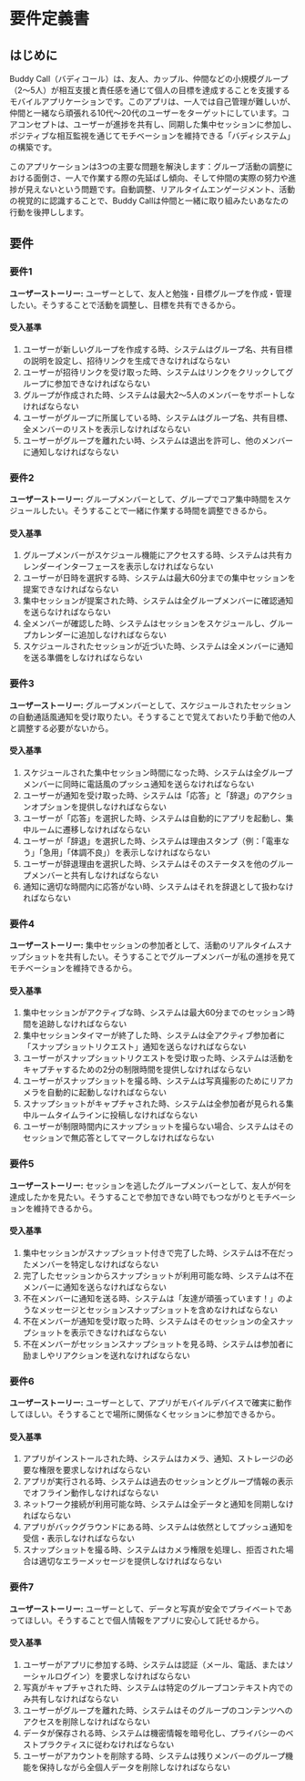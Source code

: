# 要件定義書

## はじめに

Buddy Call（バディコール）は、友人、カップル、仲間などの小規模グループ（2〜5人）が相互支援と責任感を通じて個人の目標を達成することを支援するモバイルアプリケーションです。このアプリは、一人では自己管理が難しいが、仲間と一緒なら頑張れる10代〜20代のユーザーをターゲットにしています。コアコンセプトは、ユーザーが進捗を共有し、同期した集中セッションに参加し、ポジティブな相互監視を通じてモチベーションを維持できる「バディシステム」の構築です。

このアプリケーションは3つの主要な問題を解決します：グループ活動の調整における面倒さ、一人で作業する際の先延ばし傾向、そして仲間の実際の努力や進捗が見えないという問題です。自動調整、リアルタイムエンゲージメント、活動の視覚的に認識することで、Buddy Callは仲間と一緒に取り組みたいあなたの行動を後押しします。

## 要件

### 要件1

**ユーザーストーリー:** ユーザーとして、友人と勉強・目標グループを作成・管理したい。そうすることで活動を調整し、目標を共有できるから。

#### 受入基準

1. ユーザーが新しいグループを作成する時、システムはグループ名、共有目標の説明を設定し、招待リンクを生成できなければならない
2. ユーザーが招待リンクを受け取った時、システムはリンクをクリックしてグループに参加できなければならない
3. グループが作成された時、システムは最大2〜5人のメンバーをサポートしなければならない
4. ユーザーがグループに所属している時、システムはグループ名、共有目標、全メンバーのリストを表示しなければならない
5. ユーザーがグループを離れたい時、システムは退出を許可し、他のメンバーに通知しなければならない

### 要件2

**ユーザーストーリー:** グループメンバーとして、グループでコア集中時間をスケジュールしたい。そうすることで一緒に作業する時間を調整できるから。

#### 受入基準

1. グループメンバーがスケジュール機能にアクセスする時、システムは共有カレンダーインターフェースを表示しなければならない
2. ユーザーが日時を選択する時、システムは最大60分までの集中セッションを提案できなければならない
3. 集中セッションが提案された時、システムは全グループメンバーに確認通知を送らなければならない
4. 全メンバーが確認した時、システムはセッションをスケジュールし、グループカレンダーに追加しなければならない
5. スケジュールされたセッションが近づいた時、システムは全メンバーに通知を送る準備をしなければならない

### 要件3

**ユーザーストーリー:** グループメンバーとして、スケジュールされたセッションの自動通話風通知を受け取りたい。そうすることで覚えておいたり手動で他の人と調整する必要がないから。

#### 受入基準

1. スケジュールされた集中セッション時間になった時、システムは全グループメンバーに同時に電話風のプッシュ通知を送らなければならない
2. ユーザーが通知を受け取った時、システムは「応答」と「辞退」のアクションオプションを提供しなければならない
3. ユーザーが「応答」を選択した時、システムは自動的にアプリを起動し、集中ルームに遷移しなければならない
4. ユーザーが「辞退」を選択した時、システムは理由スタンプ（例：「電車なう」「急用」「体調不良」）を表示しなければならない
5. ユーザーが辞退理由を選択した時、システムはそのステータスを他のグループメンバーと共有しなければならない
6. 通知に適切な時間内に応答がない時、システムはそれを辞退として扱わなければならない

### 要件4

**ユーザーストーリー:** 集中セッションの参加者として、活動のリアルタイムスナップショットを共有したい。そうすることでグループメンバーが私の進捗を見てモチベーションを維持できるから。

#### 受入基準

1. 集中セッションがアクティブな時、システムは最大60分までのセッション時間を追跡しなければならない
2. 集中セッションタイマーが終了した時、システムは全アクティブ参加者に「スナップショットリクエスト」通知を送らなければならない
3. ユーザーがスナップショットリクエストを受け取った時、システムは活動をキャプチャするための2分の制限時間を提供しなければならない
4. ユーザーがスナップショットを撮る時、システムは写真撮影のためにリアカメラを自動的に起動しなければならない
5. スナップショットがキャプチャされた時、システムは全参加者が見られる集中ルームタイムラインに投稿しなければならない
6. ユーザーが制限時間内にスナップショットを撮らない場合、システムはそのセッションで無応答としてマークしなければならない

### 要件5

**ユーザーストーリー:** セッションを逃したグループメンバーとして、友人が何を達成したかを見たい。そうすることで参加できない時でもつながりとモチベーションを維持できるから。

#### 受入基準

1. 集中セッションがスナップショット付きで完了した時、システムは不在だったメンバーを特定しなければならない
2. 完了したセッションからスナップショットが利用可能な時、システムは不在メンバーに通知を送らなければならない
3. 不在メンバーに通知を送る時、システムは「友達が頑張っています！」のようなメッセージとセッションスナップショットを含めなければならない
4. 不在メンバーが通知を受け取った時、システムはそのセッションの全スナップショットを表示できなければならない
5. 不在メンバーがセッションスナップショットを見る時、システムは参加者に励ましやリアクションを送れなければならない

### 要件6

**ユーザーストーリー:** ユーザーとして、アプリがモバイルデバイスで確実に動作してほしい。そうすることで場所に関係なくセッションに参加できるから。

#### 受入基準

1. アプリがインストールされた時、システムはカメラ、通知、ストレージの必要な権限を要求しなければならない
2. アプリが実行される時、システムは過去のセッションとグループ情報の表示でオフライン動作しなければならない
3. ネットワーク接続が利用可能な時、システムは全データと通知を同期しなければならない
4. アプリがバックグラウンドにある時、システムは依然としてプッシュ通知を受信・表示しなければならない
5. スナップショットを撮る時、システムはカメラ権限を処理し、拒否された場合は適切なエラーメッセージを提供しなければならない

### 要件7

**ユーザーストーリー:** ユーザーとして、データと写真が安全でプライベートであってほしい。そうすることで個人情報をアプリに安心して託せるから。

#### 受入基準

1. ユーザーがアプリに参加する時、システムは認証（メール、電話、またはソーシャルログイン）を要求しなければならない
2. 写真がキャプチャされた時、システムは特定のグループコンテキスト内でのみ共有しなければならない
3. ユーザーがグループを離れた時、システムはそのグループのコンテンツへのアクセスを削除しなければならない
4. データが保存される時、システムは機密情報を暗号化し、プライバシーのベストプラクティスに従わなければならない
5. ユーザーがアカウントを削除する時、システムは残りメンバーのグループ機能を保持しながら全個人データを削除しなければならない